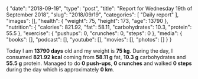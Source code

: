 {
    "date": "2018-09-19",
    "type": "post",
    "title": "Report for Wednesday 19th of September 2018",
    "slug": "2018\/09\/19",
    "categories": [
        "Daily report"
    ],
    "images": [],
    "health": {
        "weight": 75,
        "height": 173,
        "age": 13790
    },
    "nutrition": {
        "calories": 821.92,
        "fat": 58.11,
        "carbohydrates": 10.3,
        "protein": 55.5
    },
    "exercise": {
        "pushups": 0,
        "crunches": 0,
        "steps": 0
    },
    "media": {
        "books": [],
        "podcast": [],
        "youtube": [],
        "movies": [],
        "photos": []
    }
}

Today I am <strong>13790 days</strong> old and my weight is <strong>75 kg</strong>. During the day, I consumed <strong>821.92 kcal</strong> coming from <strong>58.11 g</strong> fat, <strong>10.3 g</strong> carbohydrates and <strong>55.5 g</strong> protein. Managed to do <strong>0 push-ups</strong>, <strong>0 crunches</strong> and walked <strong>0 steps</strong> during the day which is approximately <strong>0 km</strong>.